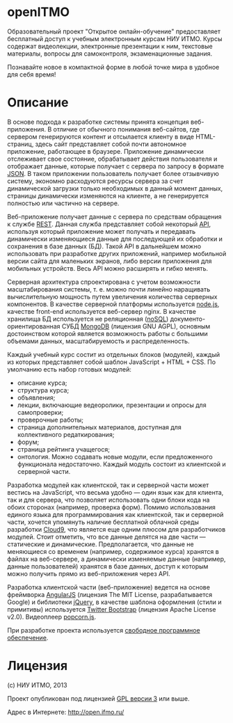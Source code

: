 openITMO
========

Образовательный проект "Открытое онлайн-обучение" предоставляет бесплатный доступ к учебным электронным курсам НИУ ИТМО. Курсы содержат видеолекции, электронные презентации к ним, текстовые материалы, вопросы для самоконтроля, экзаменационные задания.

Познавайте новое в компактной форме в любой точке мира в удобное для себя время!

Описание
========

В основе подхода к разработке системы принята концепция веб-приложения. В отличие от обычного понимания веб-сайтов, где сервером генерируются контент и отсылается клиенту в виде HTML-страниц, здесь сайт представляет собой почти автономное приложение, работающее в браузере. Приложение динамически отслеживает свое состояние, обрабатывает действия пользователя и отображает данные, которые получает с сервера по запросу в формате [JSON](http://ru.wikipedia.org/wiki/JSON). В таком приложении пользователь получает более отзывчивую систему, экономно расходуются ресурсы сервера за счет динамической загрузки только необходимых в данный момент данных, страницы динамически изменяются на клиенте, а не генерируется полностью или частично на сервере.

Веб-приложение получает данные с сервера по средствам обращения к службе [REST](http://ru.wikipedia.org/wiki/REST). Данная служба представляет собой некоторый [API](http://ru.wikipedia.org/wiki/API), используя который приложение может получать и передавать динамически изменяющиеся данные для последующей их обработки и сохранения в базе данных (БД). Такой API в дальнейшем можно использовать при разработке других приложений, например мобильной версии сайта для маленьких экранов, либо версии приложения для мобильных устройств. Весь API можно расширять и гибко менять.

Серверная архитектура спроектирована с учетом возможности масштабирования системы, т. е. можно почти линейно наращивать вычислительную мощность путем увеличения количества серверных компонентов. В качестве серверной платформы используется [node.js](http://ru.wikipedia.org/wiki/Node.js), качестве front-end используется веб-сервер nginx. В качестве хранилища БД используется не реляционная ([noSQL](http://ru.wikipedia.org/wiki/NoSQL)) документо-ориентированная СУБД [MongoDB](http://www.mongodb.org/) (лицензия GNU AGPL), основным достоинством которой является возможность работы с большими объемами данных, масштабируемость и распределенность.

Каждый учебный курс состит из отдельных блоков (модулей), каждый из которых представляет собой шаблон JavaScript + HTML + CSS. По умолчанию есть набор готовых модулей:
 * описание курса;
 * структура курса;
 * объявления;
 * лекции, включающие ведеоролики, презентации и опросы для самопроверки;
 * проверочные работы;
 * страница дополнительных материалов, доступная для коллективного редаткирования;
 * форум;
 * страница рейтинга учащегося;
 * онтология.
Можно содавать новые модули, если предложенного функционала недостаточно. Каждый модуль состоит из клиентской и серверной части.

Разработка модулей как клиентской, так и серверной части может вестись на JavaScript, что весьма удобно — один язык как для клиента, так и для сервера, что позволяет использовать одни блоки кода на обоих сторонах (например, проверка форм). Помимо использования единого языка для программирования как клиентской, так и серверной части, хочется упомянуть наличие бесплатной облачной среды разработки [Cloud9](https://c9.io/),  что является еще одним плюсом для разработчиков модулей. Стоит отметить, что все данные делятся на две части — статические и динамические. Предполагается, что данные не меняющиеся со временем (например, содержимое курса) хранятся в файлах на веб-сервере, а динамически изменяемые данные (например, данные пользователей) хранятся в базе данных, доступ к которым можно получить прямо из веб-приложения через API.

Разработка клиентской части (веб-приложение) ведется на основе фреймворка [AngularJS](http://angularjs.org/) (лицензия The MIT License, разрабатывается Google) и библиотеки [jQuery](http://jquery.com/), в качестве шаблона оформления (стили и примитивы) используется [Twitter Bootstrap](http://twitter.github.io/bootstrap/) (лицензия  Apache License v2.0). Видеоплеер [popcorn.js](http://www.popcornjs.org/).

При разработке проекта используется [свободное программное обеспечение](http://ru.wikipedia.org/wiki/Свободное_программное_обеспечение).

Лицензия
========

(с) НИУ ИТМО, 2013

Проект опубликован под лицензией [GPL версии 3](http://www.gnu.org/licenses/gpl-3.0.html) или выше. 

Адрес в Интернете: http://open.ifmo.ru/

